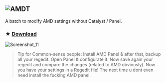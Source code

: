 ![AMDT](https://github.com/gzmatte/AMD/assets/117684932/aba1fd9f-8373-4596-99b5-58c33b597ed8)
------------

A batch to modify AMD settings without Catalyst / Panel.

### ★ [Download](https://github.com/gzmatte/AMD/releases/download/1/AMD-FPS.bat)

![Screenshot_11](https://github.com/gzmatte/AMD/assets/117684932/3ec21222-f5e8-4b1e-af01-1813dcbd541d)


> Tip for Common-sense people:
Install AMD Panel & after that, backup all your regedit.
Open Panel & configurate it.
Now save again your regedit and compare the changes (related to AMD obviously).
Now you have your settings in a Regedit file! The next time u dont even need install the fucking AMD panel.
